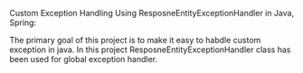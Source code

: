 Custom Exception Handling Using ResposneEntityExceptionHandler in Java, Spring:

The primary goal of this project is to make it easy to habdle custom exception in java. In this project ResposneEntityExceptionHandler class has been used for global exception handler.

